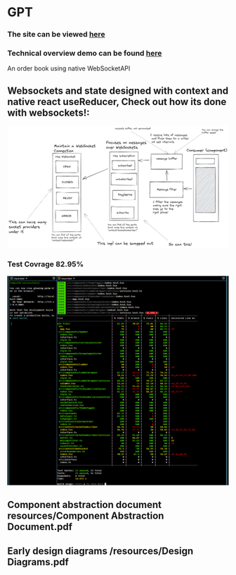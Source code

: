 # GPT

### The site can be viewed [here](https://heuristic-liskov-909740.netlify.app)

### Technical overview demo can be found [here](https://youtu.be/uByddhLc_Pw)

An order book using native WebSocketAPI

## Websockets and state designed with context and native react useReducer, Check out how its done with websockets!:

![websocket description](./resources/websocketsdescription.png)

### Test Covrage 82.95%

![Coverage evidence](./resources/coverageevidence.PNG)

## Component abstraction document resources/Component Abstraction Document.pdf

## Early design diagrams /resources/Design Diagrams.pdf










